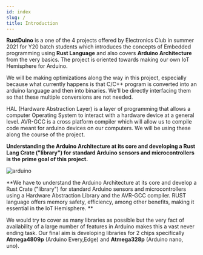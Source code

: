 ```yaml
---
id: index
slug: /
title: Introduction
---
```


**RustDuino** is a one of the 4 projects offered by Electronics Club in summer 2021 for Y20 batch students which introduces the concepts of Embedded programming using **Rust Language** and also covers **Arduino Architecture** from the very basics. The project is oriented towards making our own IoT Hemisphere for Arduino.

We will be making optimizations along the way in this project, especially because what currently happens is that C/C++ program is converted into an arduino language and then into binaries. We'll be directly interfacing them so that these multiple conversions are not needed.

HAL (Hardware Abstraction Layer) is a layer of programming that allows a computer Operating System to interact with a hardware device at a general level. AVR-GCC is a cross platform compiler which will allow us to compile code meant for arduino devices on our computers. We will be using these along the course of the project.  

**Understanding the Arduino Architecture at its core and developing a Rust Lang Crate ("library") for standard Arduino sensors and microcontrollers is the prime goal of this project.**

![arduino](https://github.com/Mshivam2409/RustDuino-Docs/blob/master/docs/embedded/Arduino.gif)

**We have to understand the Arduino Architecture at its core and develop a Rust Crate ("library") for standard Arduino sensors and microcontrollers using a Hardware Abstraction Library and the AVR-GCC compiler. RUST language offers memory safety, efficiency, among other benefits, making it essential in the IoT Hemisphere. **

We would try to cover as many libraries as possible but the very fact of availability of a large number of features in Arduino makes this a vast never ending task. Our final aim is developing libraries for 2 chips specifically **Atmega4809p** (Arduino Every,Edge)  and **Atmega328p** (Arduino nano, uno).